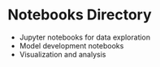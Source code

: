 # Notebooks Directory
- Jupyter notebooks for data exploration
- Model development notebooks
- Visualization and analysis
